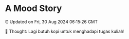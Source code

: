 # A Mood Story

⏰ Updated on Fri, 30 Aug 2024 06:15:26 GMT

💭 Thought: Lagi butuh kopi untuk menghadapi tugas kuliah!

